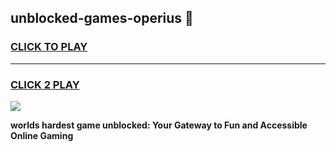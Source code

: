 
## unblocked-games-operius 👋
<h3>
<a href="https://premium.freeplayer.one?title=unblocked-games-operius&ref=14F">CLICK TO PLAY</a></h3>
<hr>

<h3>
<a href="https://premium.freeplayer.one?title=unblocked-games-operius&ref=14F">CLICK 2 PLAY</a>
  
</h3>

<a href="https://premium.freeplayer.one?title=unblocked-games-operius&ref=12F/"><img src="https://clearcache.store/games.png"></a>


**worlds hardest game unblocked: Your Gateway to Fun and Accessible Online Gaming**
